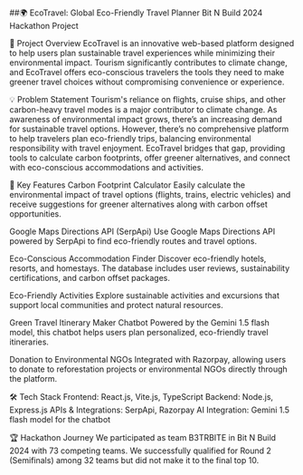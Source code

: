 ##🌍 EcoTravel: Global Eco-Friendly Travel Planner
Bit N Build 2024 Hackathon Project

🚀 Project Overview
EcoTravel is an innovative web-based platform designed to help users plan sustainable travel experiences while minimizing their environmental impact. Tourism significantly contributes to climate change, and EcoTravel offers eco-conscious travelers the tools they need to make greener travel choices without compromising convenience or experience.

💡 Problem Statement
Tourism's reliance on flights, cruise ships, and other carbon-heavy travel modes is a major contributor to climate change. As awareness of environmental impact grows, there’s an increasing demand for sustainable travel options. However, there’s no comprehensive platform to help travelers plan eco-friendly trips, balancing environmental responsibility with travel enjoyment. EcoTravel bridges that gap, providing tools to calculate carbon footprints, offer greener alternatives, and connect with eco-conscious accommodations and activities.

🌟 Key Features
Carbon Footprint Calculator
Easily calculate the environmental impact of travel options (flights, trains, electric vehicles) and receive suggestions for greener alternatives along with carbon offset opportunities.

Google Maps Directions API (SerpApi)
Use Google Maps Directions API powered by SerpApi to find eco-friendly routes and travel options.

Eco-Conscious Accommodation Finder
Discover eco-friendly hotels, resorts, and homestays. The database includes user reviews, sustainability certifications, and carbon offset packages.

Eco-Friendly Activities
Explore sustainable activities and excursions that support local communities and protect natural resources.

Green Travel Itinerary Maker Chatbot
Powered by the Gemini 1.5 flash model, this chatbot helps users plan personalized, eco-friendly travel itineraries.

Donation to Environmental NGOs
Integrated with Razorpay, allowing users to donate to reforestation projects or environmental NGOs directly through the platform.

🛠 Tech Stack
Frontend: React.js, Vite.js, TypeScript
Backend: Node.js, Express.js
APIs & Integrations: SerpApi, Razorpay
AI Integration: Gemini 1.5 flash model for the chatbot 

🏆 Hackathon Journey
We participated as team B3TRBITE in Bit N Build 2024 with 73 competing teams. We successfully qualified for Round 2 (Semifinals) among 32 teams but did not make it to the final top 10.

